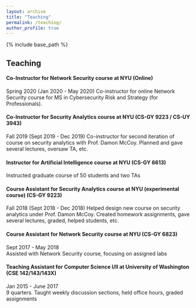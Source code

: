 ```yaml
---
layout: archive
title: "Teaching"
permalink: /teaching/
author_profile: true
---
```


{% include base_path %}

## Teaching
#### Co-Instructor for Network Security course at NYU (Online)
Spring 2020 (Jan 2020 - May 2020)
Co-instructor for online Network Security course for MS in Cybersecurity Risk and Strategy (for Professionals).
#### Co-Instructor for Security Analytics course at NYU (CS-GY 9223 / CS-UY 3943)
Fall 2019 (Sept 2019 - Dec 2019)
Co-instructor for second iteration of course on security analytics with Prof. Damon McCoy. Planned and gave several lectures, oversaw TA, etc.
#### Instructor for Artificial Intelligence course at NYU (CS-GY 6613)
Instructed graduate course of 50 students and two TAs
#### Course Assistant for Security Analytics course at NYU (experimental course) (CS-GY 9223)
Fall 2018 (Sept 2018 - Dec 2018)
Helped design new course on security analytics under Prof. Damon McCoy. Created homework assignments, gave several lectures, graded, helped students, etc.
#### Course Assistant for Network Security course at NYU (CS-GY 6823)
Sept 2017 - May 2018  
Assisted with Network Security course, focusing on assigned labs
#### Teaching Assistant for Computer Science I/II at University of Washington (CSE 142/143/143X)
Jan 2015 - June 2017  
9 quarters. Taught weekly discussion sections, held office hours, graded assignments
